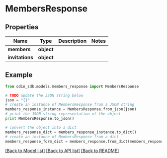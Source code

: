 # MembersResponse


## Properties

Name | Type | Description | Notes
------------ | ------------- | ------------- | -------------
**members** | **object** |  | 
**invitations** | **object** |  | 

## Example

```python
from odin_sdk.models.members_response import MembersResponse

# TODO update the JSON string below
json = "{}"
# create an instance of MembersResponse from a JSON string
members_response_instance = MembersResponse.from_json(json)
# print the JSON string representation of the object
print MembersResponse.to_json()

# convert the object into a dict
members_response_dict = members_response_instance.to_dict()
# create an instance of MembersResponse from a dict
members_response_form_dict = members_response.from_dict(members_response_dict)
```
[[Back to Model list]](../README.md#documentation-for-models) [[Back to API list]](../README.md#documentation-for-api-endpoints) [[Back to README]](../README.md)


